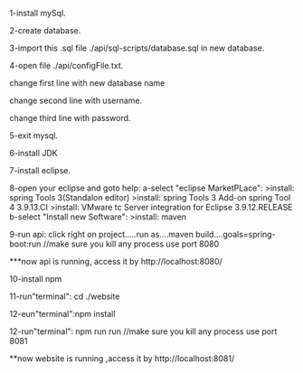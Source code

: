 1-install mySql.

2-create database.

3-import this .sql file ./api/sql-scripts/database.sql in new database.

4-open file ./api/configFile.txt.

change first line with new database name

change second line with username.

change third line with password.

5-exit mysql.

6-install JDK

7-install eclipse.

8-open your eclipse and goto help:
	a-select "eclipse MarketPLace":
		>install: spring Tools 3(Standalon editor)
		>install: spring Tools 3 Add-on spring Tool 4 3.9.13.CI
		>install: VMware tc Server integration for Eclipse 3.9.12.RELEASE
	b-select "Install new Software":
		>install: maven

9-run api: click right on project.....run as....maven build....goals=spring-boot:run  //make sure you kill any process use port 8080

***now api is running, access it by http://localhost:8080/

10-install npm

11-run"terminal": cd ./website

12-eun"terminal":npm install

12-run"terminal": npm run run //make sure you kill any process use port 8081

**now website is running ,access it by http://localhost:8081/


